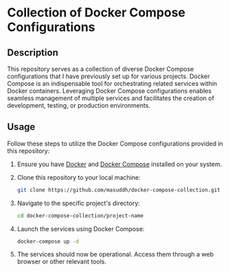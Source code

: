 # Collection of Docker Compose Configurations


## Description

This repository serves as a collection of diverse Docker Compose configurations that I have previously set up for various projects. Docker Compose is an indispensable tool for orchestrating related services within Docker containers. Leveraging Docker Compose configurations enables seamless management of multiple services and facilitates the creation of development, testing, or production environments.


## Usage

Follow these steps to utilize the Docker Compose configurations provided in this repository:

1. Ensure you have [Docker](https://www.docker.com/) and [Docker Compose](https://docs.docker.com/compose/) installed on your system.

2. Clone this repository to your local machine:

    ```bash
    git clone https://github.com/masuddh/docker-compose-collection.git
    ```

3. Navigate to the specific project's directory:

    ```bash
    cd docker-compose-collection/project-name
    ```

4. Launch the services using Docker Compose:

    ```bash
    docker-compose up -d
    ```

5. The services should now be operational. Access them through a web browser or other relevant tools.
